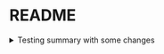 # README


<details>
  <summary>
     Testing summary with some changes
  </summary>
  Testingdetails
</details>
